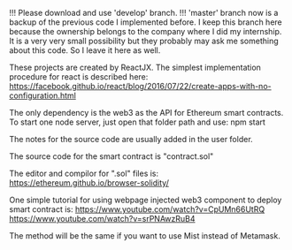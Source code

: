 !!! Please download and use 'develop' branch.
!!! 'master' branch now is a backup of the previous code I implemented before.
I keep this branch here because the ownership belongs to the company where I did my internship. It is a very very small possibility but they probably may ask me something about this code. So I leave it here as well.


These projects are created by ReactJX.
The simplest implementation procedure for react is described here:
https://facebook.github.io/react/blog/2016/07/22/create-apps-with-no-configuration.html

The only dependency is the web3 as the API for Ethereum smart contracts.
To start one node server, just open that folder path and use:
	npm start
	
The notes for the source code are usually added in the user folder.

The source code for the smart contract is "contract.sol"

The editor and compilor for ".sol" files is:
https://ethereum.github.io/browser-solidity/

One simple tutorial for using webpage injected web3 component to deploy smart contract is:
https://www.youtube.com/watch?v=CpUMn66UtRQ
https://www.youtube.com/watch?v=srPNAwzRuB4

The method will be the same if you want to use Mist instead of Metamask.
